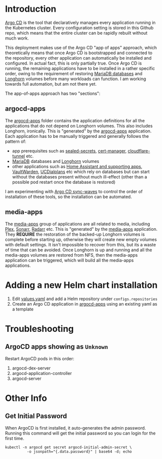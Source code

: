 # Introduction
[Argo CD](https://github.com/argoproj/argo-cd) is the tool that declaratively manages every application running in the Kubernetes cluster. Every configuration setting is stored in this Github repo, which means that the entire cluster can be rapidly rebuilt without much work.

This deployment makes use of the Argo CD "app of apps" approach, which theoretically means that once Argo CD is bootstrapped and connected to the repository, every other application can automatically be installed and configured. In actual fact, this is only partially true. Once Argo CD is running, the remaining applications have to be installed in a rather specific order, owing to the requirement of restoring [MariaDB databases](/manifests/database/mariadb) and [Longhorn](/manifests/system/longhorn) volumes before many workloads can function. I am working towards full automation, but am not there yet.

The app-of-apps approach has two "sections": 

## argocd-apps
The [argocd-apps](/argocd/argocd-apps) folder contains the application definitions for all the applications that do not depend on Longhorn volumes. This also includes Longhorn, ironically. This is "generated" by the [argocd-apps](/argocd/argocd-apps.yaml) application. Each application has to be manually triggered and generally follows the pattern of:
* app prerequisites such as [sealed-secrets](/manifests/system/sealed-secrets), [cert-manager](/manifests/system/cert-manager), [cloudflare-tunnel](/manifests/network/cloudflare-tunnel) etc.
* [MariaDB](/manifests/database/mariadb) databases and [Longhorn](/manifests/system/longhorn) volumes
* other applications such as [Home Assistant and supporting apps](/manifests/home-automation), [VaultWarden](/manifests/apps/vaultwarden), [UCDialplans](/manifests/apps/ucdialplans) etc which rely on databases but can start without the databases present without much ill-effect (other than a possible pod restart once the database is restored)

I am experimenting with [Argo CD sync-waves](https://argo-cd.readthedocs.io/en/stable/user-guide/sync-waves/) to control the order of installation of these tools, so the installation can be automated.

## media-apps
The [media-apps](/manifests/media-apps) group of applications are all related to media, including [Plex](/manifests/media-apps/plex), [Sonarr](/manifests/media-apps/sonarr), [Radarr](/manifests/media-apps/radarr) etc. This is "generated" by the [media-apps](/argocd-apps/media-apps.yaml) application. They **REQUIRE** the restoration of the backed-up Longhorn volumes is complete before starting up, otherwise they will create new empty volumes with default settings. It isn't impossible to recover from this, but its a waste of time that can be avoided. Once Longhorn is up and running and all the media-apps volumes are restored from NFS, then the media-apps application can be triggered, which will build all the media-apps applications.

# Adding a new Helm chart installation
1. Edit [values.yaml](/argocd/values.yaml) and add a Helm repository under `configs.repositories`
2. Create an Argo CD application in [argocd-apps](/argocd-apps) using an existing yaml as a template

# Troubleshooting
## ArgoCD apps showing as `Unknown`
Restart ArgoCD pods in this order:
1. argocd-dex-server
2. argocd-application-controller
3. argocd-server

# Other Info
## Get Initial Password
When ArgoCD is first installed, it auto-generates the admin password. Running this command will get the initial password so you can login for the first time.
```
kubectl -n argocd get secret argocd-initial-admin-secret \
          -o jsonpath="{.data.password}" | base64 -d; echo
```